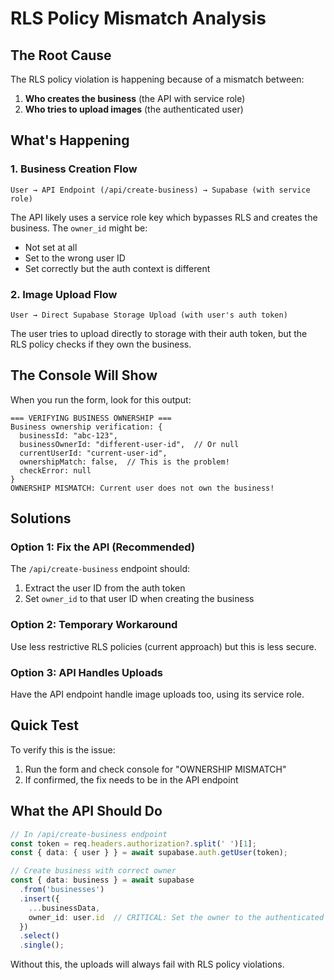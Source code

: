 # RLS Policy Mismatch Analysis

## The Root Cause

The RLS policy violation is happening because of a mismatch between:
1. **Who creates the business** (the API with service role)
2. **Who tries to upload images** (the authenticated user)

## What's Happening

### 1. Business Creation Flow
```
User → API Endpoint (/api/create-business) → Supabase (with service role)
```
The API likely uses a service role key which bypasses RLS and creates the business. The `owner_id` might be:
- Not set at all
- Set to the wrong user ID
- Set correctly but the auth context is different

### 2. Image Upload Flow
```
User → Direct Supabase Storage Upload (with user's auth token)
```
The user tries to upload directly to storage with their auth token, but the RLS policy checks if they own the business.

## The Console Will Show

When you run the form, look for this output:
```
=== VERIFYING BUSINESS OWNERSHIP ===
Business ownership verification: {
  businessId: "abc-123",
  businessOwnerId: "different-user-id",  // Or null
  currentUserId: "current-user-id",
  ownershipMatch: false,  // This is the problem!
  checkError: null
}
OWNERSHIP MISMATCH: Current user does not own the business!
```

## Solutions

### Option 1: Fix the API (Recommended)
The `/api/create-business` endpoint should:
1. Extract the user ID from the auth token
2. Set `owner_id` to that user ID when creating the business

### Option 2: Temporary Workaround
Use less restrictive RLS policies (current approach) but this is less secure.

### Option 3: API Handles Uploads
Have the API endpoint handle image uploads too, using its service role.

## Quick Test

To verify this is the issue:
1. Run the form and check console for "OWNERSHIP MISMATCH"
2. If confirmed, the fix needs to be in the API endpoint

## What the API Should Do

```typescript
// In /api/create-business endpoint
const token = req.headers.authorization?.split(' ')[1];
const { data: { user } } = await supabase.auth.getUser(token);

// Create business with correct owner
const { data: business } = await supabase
  .from('businesses')
  .insert({
    ...businessData,
    owner_id: user.id  // CRITICAL: Set the owner to the authenticated user
  })
  .select()
  .single();
```

Without this, the uploads will always fail with RLS policy violations.